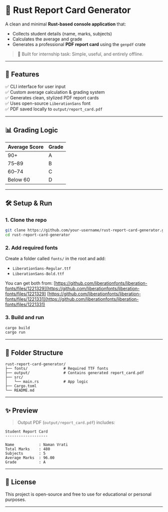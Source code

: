 # 📝 Rust Report Card Generator

A clean and minimal **Rust-based console application** that:
- Collects student details (name, marks, subjects)
- Calculates the average and grade
- Generates a professional **PDF report card** using the `genpdf` crate

> 📄 Built for internship task: Simple, useful, and entirely offline.

---

## 🚀 Features

✅ CLI interface for user input  
✅ Custom average calculation & grading system  
✅ Generates clean, stylized PDF report cards  
✅ Uses open-source `LiberationSans` font  
✅ PDF saved locally to `output/report_card.pdf`

---

## 📊 Grading Logic

| Average Score | Grade |
|---------------|-------|
| 90+           | A     |
| 75–89         | B     |
| 60–74         | C     |
| Below 60      | D     |

---

## 🛠️ Setup & Run

### 1. Clone the repo

```bash
git clone https://github.com/your-username/rust-report-card-generator.git
cd rust-report-card-generator
```

### 2. Add required fonts

Create a folder called `fonts/` in the root and add:

* `LiberationSans-Regular.ttf`
* `LiberationSans-Bold.ttf`

You can get both from:
[https://github.com/liberationfonts/liberation-fonts/files/1221329](https://github.com/liberationfonts/liberation-fonts/files/1221329)
[https://github.com/liberationfonts/liberation-fonts/files/1221331](https://github.com/liberationfonts/liberation-fonts/files/1221331)

### 3. Build and run

```bash
cargo build
cargo run
```

---

## 📁 Folder Structure

```
rust-report-card-generator/
├── fonts/                # Required TTF fonts
├── output/               # Contains generated report_card.pdf
├── src/
│   └── main.rs           # App logic
├── Cargo.toml
└── README.md
```

---

## ✨ Preview

> Output PDF (`output/report_card.pdf`) includes:

```
Student Report Card
-------------------

Name           : Naman Vrati
Total Marks    : 480
Subjects       : 5
Average Marks  : 96.00
Grade          : A
```

---

## 🤝 License

This project is open-source and free to use for educational or personal purposes.

---